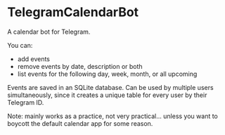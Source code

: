 # TelegramCalendarBot

A calendar bot for Telegram.

You can:
- add events
- remove events by date, description or both
- list events for the following day, week, month, or all upcoming

Events are saved in an SQLite database. Can be used by multiple users simultaneously,
since it creates a unique table for every user by their Telegram ID.

Note: mainly works as a practice, not very practical...
unless you want to boycott the default calendar app for some reason.
